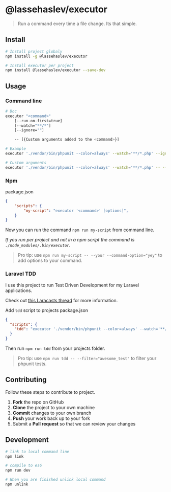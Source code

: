 # @lassehaslev/executor
> Run a command every time a file change. Its that simple.

## Install
```bash
# Install project globaly
npm install -g @lassehaslev/executor

# Install executor per project
npm install @lassehaslev/executor --save-dev
```

## Usage
### Command line
```bash
# Doc
executor "<command>"
    [--run-on-first=true]
    [--watch="**/*"]
    [--ignore=""]

    -- [{Custom arguments added to the <command>}]

# Example
executor './vendor/bin/phpunit --color=always' --watch='**/*.php' --ignore='/node_modules|\.git|vendor/'

# Custom arguments
executor './vendor/bin/phpunit --color=always' --watch='**/*.php' -- --filter="CustomTest"
```

### Npm
package.json
```json
{
    "scripts": {
        "my-script": "executor '<command>' [options]",
    }
}
```
Now you can run the command ```npm run my-script``` from command line.

*If you run per project and not in a npm script the command is ```./node_modules/.bin/executor```.*

> Pro tip: use `npm run my-script -- --your --command-option="yey"` to add options to your command.

### Laravel TDD
I use this project to run Test Driven Development for my Laravel applications.

Check out [this Laracasts thread](https://laracasts.com/discuss/channels/testing/laravel-mix-and-phpunit?page=1#reply-341786) for more information.

Add `tdd` script to projects package.json
```json
{
  "scripts": {
    "tdd": "executor './vendor/bin/phpunit --color=always' --watch='**/*.php' --ignore='node_modules/' --ignore='vendor/'"
  }
}
```

Then run `npm run tdd` from your projects folder.

> Pro tip: use `npm run tdd -- --filter="awesome_test"` to filter your phpunit tests.

## Contributing
Follow these steps to contribute to project.

 1. **Fork** the repo on GitHub
 2. **Clone** the project to your own machine
 3. **Commit** changes to your own branch
 4. **Push** your work back up to your fork
 5. Submit a **Pull request** so that we can review your changes


## Development
```bash
# link to local command line
npm link

# compile to es6
npm run dev

# When you are finished unlink local command
npm unlink
```
